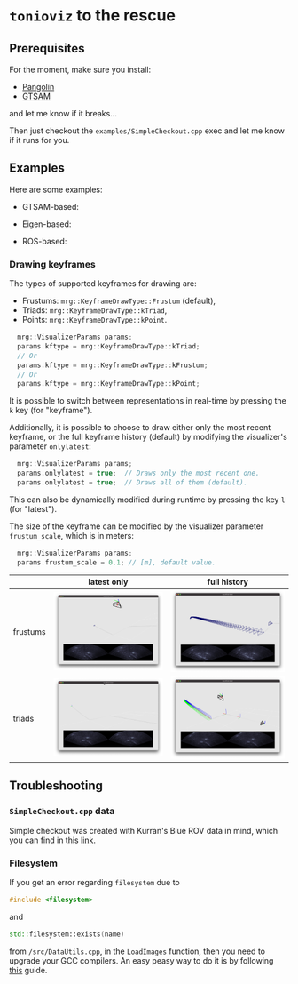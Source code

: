 # `tonioviz` to the rescue

## Prerequisites

For the moment, make sure you install:
- [Pangolin](https://github.com/stevenlovegrove/Pangolin)
- [GTSAM](https://github.com/borglab/gtsam)

and let me know if it breaks...

Then just checkout the `examples/SimpleCheckout.cpp` exec and let me know if it
runs for you.

<!-- You can install the necessary dependencies by just running the -->
<!-- `install-dependencies.sh` script. This will install: -->

<!-- - Pangolin -->

<!-- In addition, you need to have the following: -->

<!-- - GTSAM (negociable if you guys think we should remove this dependency, should -->
<!--   be pretty easy to do) -->

## Examples

Here are some examples:

- GTSAM-based:

- Eigen-based:

- ROS-based:

### Drawing keyframes

The types of supported keyframes for drawing are:
- Frustums: `mrg::KeyframeDrawType::Frustum` (default),
- Triads: `mrg::KeyframeDrawType::kTriad`,
- Points: `mrg::KeyframeDrawType::kPoint`.

```cpp
  mrg::VisualizerParams params;
  params.kftype = mrg::KeyframeDrawType::kTriad;
  // Or
  params.kftype = mrg::KeyframeDrawType::kFrustum;
  // Or
  params.kftype = mrg::KeyframeDrawType::kPoint;
```

It is possible to switch between representations in real-time by pressing the
`k` key (for "keyframe").

Additionally, it is possible to choose to draw either only the most recent
keyframe, or the full keyframe history (default) by modifying the visualizer's
parameter `onlylatest`:

```cpp
  mrg::VisualizerParams params;
  params.onlylatest = true;  // Draws only the most recent one.
  params.onlylatest = true;  // Draws all of them (default).
```

This can also be dynamically modified during runtime by pressing the key `l`
(for "latest").

The size of the keyframe can be modified by the visualizer parameter
`frustum_scale`, which is in meters:

```cpp
  mrg::VisualizerParams params;
  params.frustum_scale = 0.1; // [m], default value.
```

|          | latest only                      | full history                   |
|----------|----------------------------------|--------------------------------|
| frustums | ![fl](assets/frustum-latest.png) | ![ff](assets/frustum-full.png) |
| triads   | ![tl](assets/triad-latest.png)   | ![tf](assets/triad-full.png)   |

## Troubleshooting

### `SimpleCheckout.cpp` data

Simple checkout was created with Kurran's Blue ROV data in mind, which you can
find in this
[link](https://drive.google.com/drive/folders/1c-FjAgZI91IUzn-MGl9Tl4CUMox31dPq).

### Filesystem

If you get an error regarding `filesystem` due to

```cpp
#include <filesystem>
```

and

```cpp
std::filesystem::exists(name)
```

from `/src/DataUtils.cpp`, in the `LoadImages` function, then you need to
upgrade your GCC compilers. An easy peasy way to do it is by following
[this](https://linuxize.com/post/how-to-install-gcc-compiler-on-ubuntu-18-04/)
guide.
